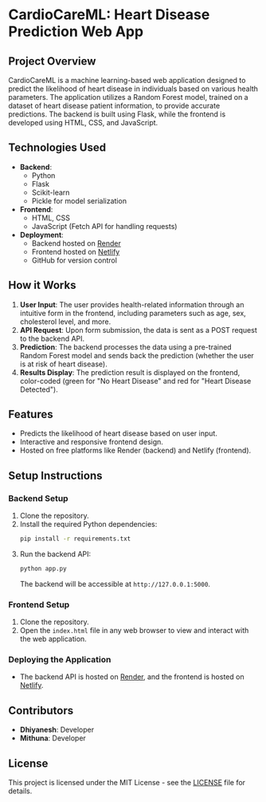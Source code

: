 # **CardioCareML: Heart Disease Prediction Web App**

## **Project Overview**
CardioCareML is a machine learning-based web application designed to predict the likelihood of heart disease in individuals based on various health parameters. The application utilizes a Random Forest model, trained on a dataset of heart disease patient information, to provide accurate predictions. The backend is built using Flask, while the frontend is developed using HTML, CSS, and JavaScript.

## **Technologies Used**

- **Backend**: 
  - Python
  - Flask
  - Scikit-learn
  - Pickle for model serialization
- **Frontend**: 
  - HTML, CSS
  - JavaScript (Fetch API for handling requests)
- **Deployment**:
  - Backend hosted on [Render](https://render.com)
  - Frontend hosted on [Netlify](https://www.netlify.com)
  - GitHub for version control

## **How it Works**
1. **User Input**: The user provides health-related information through an intuitive form in the frontend, including parameters such as age, sex, cholesterol level, and more.
2. **API Request**: Upon form submission, the data is sent as a POST request to the backend API.
3. **Prediction**: The backend processes the data using a pre-trained Random Forest model and sends back the prediction (whether the user is at risk of heart disease).
4. **Results Display**: The prediction result is displayed on the frontend, color-coded (green for "No Heart Disease" and red for "Heart Disease Detected").

## **Features**
- Predicts the likelihood of heart disease based on user input.
- Interactive and responsive frontend design.
- Hosted on free platforms like Render (backend) and Netlify (frontend).

## **Setup Instructions**

### **Backend Setup**
1. Clone the repository.
2. Install the required Python dependencies:
   ```bash
   pip install -r requirements.txt
   ```
3. Run the backend API:
   ```bash
   python app.py
   ```
   The backend will be accessible at `http://127.0.0.1:5000`.

### **Frontend Setup**
1. Clone the repository.
2. Open the `index.html` file in any web browser to view and interact with the web application.

### **Deploying the Application**
- The backend API is hosted on [Render](https://render.com), and the frontend is hosted on [Netlify](https://www.netlify.com).

## **Contributors**
- **Dhiyanesh**: Developer
- **Mithuna**: Developer

## **License**
This project is licensed under the MIT License - see the [LICENSE](LICENSE) file for details.

